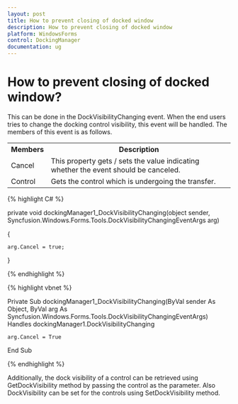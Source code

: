 ```yaml
---
layout: post
title: How to prevent closing of docked window
description: How to prevent closing of docked window
platform: WindowsForms
control: DockingManager
documentation: ug
---
```


# How to prevent closing of docked window?

This can be done in the DockVisibilityChanging event. When the end users tries to change the docking control visibility, this event will be handled. The members of this event is as follows.


<table>
<tr>
<th>
Members</th><th>
Description</th></tr>
<tr>
<td>
Cancel</td><td>
This property gets / sets the value indicating whether the event should be canceled.</td></tr>
<tr>
<td>
Control</td><td>
Gets the control which is undergoing the transfer.</td></tr>
</table>




{% highlight C# %}


private void dockingManager1_DockVisibilityChanging(object sender, Syncfusion.Windows.Forms.Tools.DockVisibilityChangingEventArgs arg)

{

    arg.Cancel = true;

}

{% endhighlight %}




{% highlight vbnet %}



Private Sub dockingManager1_DockVisibilityChanging(ByVal sender As Object, ByVal arg As Syncfusion.Windows.Forms.Tools.DockVisibilityChangingEventArgs) Handles dockingManager1.DockVisibilityChanging

    arg.Cancel = True

End Sub

{% endhighlight %}


Additionally, the dock visibility of a control can be retrieved using GetDockVisibility method by passing the control as the parameter. Also DockVisibility can be set for the controls using SetDockVisibility method.

